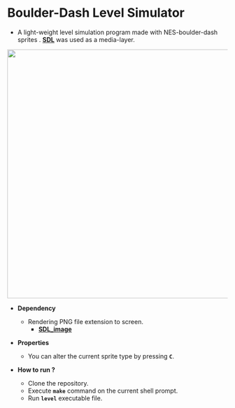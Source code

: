 # Boulder-Dash Level Simulator

- A light-weight level simulation program made with NES-boulder-dash sprites . **[SDL]()** was used as a media-layer.

<img src="README-media/display.gif" width="570">

- **Dependency**
    - Rendering PNG file extension to screen.
        - **[SDL_image]()**

- **Properties**
    - You can alter the current sprite type by pressing **```C```**.

- **How to run ?**
  - Clone the repository.
  - Execute **```make```** command on the current shell prompt.
  - Run **```level```** executable file.
